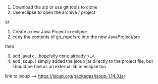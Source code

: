 1. Download the zip or use git tools to clone
2. Use eclipse to open the archive / project

or

1. Create a new Java Project in eclipse
2. copy the contents of git_repo/src into the new JavaProject/src

then

3. add javafx ...hopefully done already >_< 
4. add jsoup. I simply added the jsoup jar directly to the project file, but should be fine as an external lib in eclipse too

link to jsoup --> https://jsoup.org/packages/jsoup-1.14.3.jar
